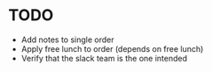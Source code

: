 # TODO

* Add notes to single order
* Apply free lunch to order (depends on free lunch)
* Verify that the slack team is the one intended